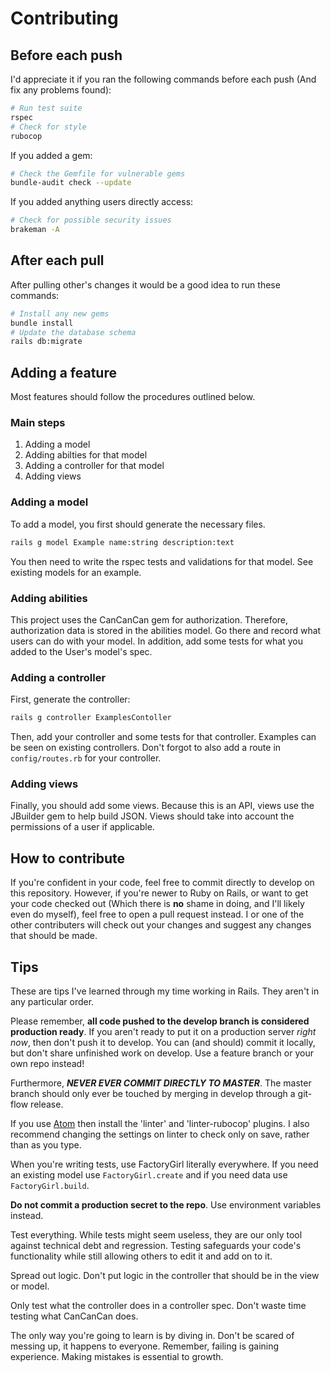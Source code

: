 # Contributing

## Before each push
I'd appreciate it if you ran the following commands before each push (And fix any problems found):
```bash
# Run test suite
rspec
# Check for style
rubocop
```
If you added a gem:
```bash
# Check the Gemfile for vulnerable gems
bundle-audit check --update
```
If you added anything users directly access:
```bash
# Check for possible security issues
brakeman -A
```

## After each pull
After pulling other's changes it would be a good idea to run these commands:
```bash
# Install any new gems
bundle install
# Update the database schema
rails db:migrate
```

## Adding a feature
Most features should follow the procedures outlined below.

### Main steps
1. Adding a model
2. Adding abilties for that model
3. Adding a controller for that model
4. Adding views

### Adding a model
To add a model, you first should generate the necessary files.
```bash
rails g model Example name:string description:text
```
You then need to write the rspec tests and validations for that model. See existing models for an example.

### Adding abilities
This project uses the CanCanCan gem for authorization. Therefore, authorization data is stored in the abilities model. Go there and record what users can do with your model. In addition, add some tests for what you added to the User's model's spec.

### Adding a controller
First, generate the controller:
```bash
rails g controller ExamplesContoller
```
Then, add your controller and some tests for that controller. Examples can be seen on existing controllers. Don't forgot to also add a route in `config/routes.rb` for your controller.

### Adding views
Finally, you should add some views. Because this is an API, views use the JBuilder gem to help build JSON. Views should take into account the permissions of a user if applicable.

## How to contribute
If you're confident in your code, feel free to commit directly to develop on this repository. However, if you're newer to Ruby on Rails, or want to get your code checked out (Which there is **no** shame in doing, and I'll likely even do myself), feel free to open a pull request instead. I or one of the other contributers will check out your changes and suggest any changes that should be made.

## Tips
These are tips I've learned through my time working in Rails. They aren't in any particular order.

Please remember, **all code pushed to the develop branch is considered production ready**. If you aren't ready to put it on a production server *right now*, then don't push it to develop. You can (and should) commit it locally, but don't share unfinished work on develop. Use a feature branch or your own repo instead!

Furthermore, ***NEVER EVER COMMIT DIRECTLY TO MASTER***. The master branch should only ever be touched by merging in develop through a git-flow release.

If you use [Atom](https://atom.io) then install the 'linter' and 'linter-rubocop' plugins. I also recommend changing the settings on linter to check only on save, rather than as you type.

When you're writing tests, use FactoryGirl literally everywhere. If you need an existing model use `FactoryGirl.create` and if you need data use `FactoryGirl.build`.

**Do not commit a production secret to the repo**. Use environment variables instead.

Test everything. While tests might seem useless, they are our only tool against technical debt and regression. Testing safeguards your code's functionality while still allowing others to edit it and add on to it.

Spread out logic. Don't put logic in the controller that should be in the view or model.

Only test what the controller does in a controller spec. Don't waste time testing what CanCanCan does.

The only way you're going to learn is by diving in. Don't be scared of messing up, it happens to everyone. Remember, failing is gaining experience. Making mistakes is essential to growth.
